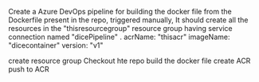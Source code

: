 Create a Azure DevOps pipeline for building the docker file from the Dockerfile present in the repo, triggered manually, 
It should create all the resources in the "thisresourcegroup" resource group having service connection named "dicePipeline" .
acrName: "thisacr"
imageName: "dicecontainer"
version: "v1"

create resource group
Checkout hte repo
build the docker file
create ACR 
push to ACR